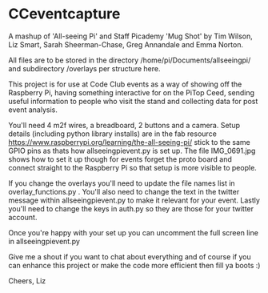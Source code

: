 # CCeventcapture
A mashup of 'All-seeing Pi' and Staff Picademy 'Mug Shot' by Tim Wilson, Liz Smart, Sarah Sheerman-Chase, Greg Annandale and Emma Norton.

All files are to be stored in the directory /home/pi/Documents/allseeingpi/ and subdirectory /overlays per structure here. 

This project is for use at Code Club events as a way of showing off the Raspberry Pi, having something interactive for on the PiTop Ceed, sending useful information to people who visit the stand and collecting data for post event analysis. 

You'll need 4 m2f wires, a breadboard, 2 buttons and a camera. Setup details (including python library installs) are in the fab resource https://www.raspberrypi.org/learning/the-all-seeing-pi/ stick to the same GPIO pins as thats how allseeingpievent.py is set up. The file IMG_0691.jpg shows how to set it up though for events forget the proto board and connect straight to the Raspberry Pi so that setup is more visible to people.

If you change the overlays you'll need to update the file names list in overlay_functions.py . You'll also need to change the text in the twitter message within allseeingpievent.py to make it relevant for your event. Lastly you'll need to change the keys in auth.py so they are those for your twitter account. 

Once you're happy with your set up you can uncomment the full screen line in allseeingpievent.py 

Give me a shout if you want to chat about everything and of course if you can enhance this project or make the code more efficient then fill ya boots :) 

Cheers, Liz

